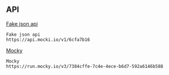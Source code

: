## API

[Fake json api](https://mocki.io/fake-json-api)

```
Fake json api
https://api.mocki.io/v1/6cfa7b16
```

[Mocky](https://designer.mocky.io/)

```
Mocky
https://run.mocky.io/v3/7384cffe-7c4e-4ece-b6d7-592a6146b588
```
